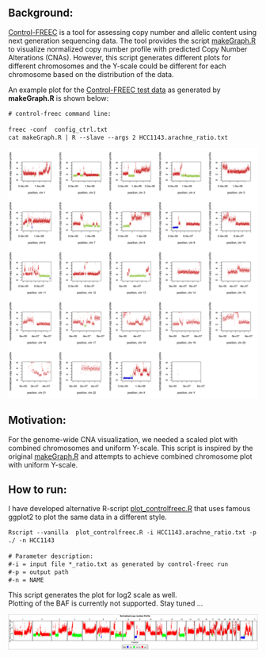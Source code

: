 ## Background:
[Control-FREEC](http://boevalab.inf.ethz.ch/FREEC/index.html) is a tool for assessing copy number and allelic content 
using next generation sequencing data. The tool provides the script [makeGraph.R](https://github.com/BoevaLab/FREEC/blob/master/scripts/makeGraph.R) 
to visualize normalized copy number profile with predicted Copy Number Alterations (CNAs). However, this script generates different plots for different chromosomes and the Y-scale could be different for each chromosome based on the distribution of the data.

An example plot for the [Control-FREEC test data](http://boevalab.inf.ethz.ch/FREEC/tutorial.html#Example) as generated by **makeGraph.R** is shown below:

```
# control-freec command line:

freec -conf  config_ctrl.txt
cat makeGraph.R | R --slave --args 2 HCC1143.arachne_ratio.txt
```

![**Figure A**](/data/HCC1143.arachne_ratio.txt.png) 

## Motivation:
For the genome-wide CNA visualization, we needed a scaled plot with combined chromosomes and uniform Y-scale. This script is inspired by the original [makeGraph.R](https://github.com/BoevaLab/FREEC/blob/master/scripts/makeGraph.R)
and attempts to achieve combined chromosome plot with uniform Y-scale.

## How to run:
I have developed alternative R-script [plot_controlfreec.R](https://github.com/sagarutturkar/R-scripts/blob/master/plot_controlfreec.R) that uses famous ggplot2 to plot the same data in a different style.  

```
Rscript --vanilla  plot_controlfreec.R -i HCC1143.arachne_ratio.txt -p ./ -n HCC1143

# Parameter description:
#-i = input file *_ratio.txt as generated by control-freec run
#-p = output path
#-n = NAME
```
This script generates the plot for log2 scale as well.  
Plotting of the BAF is currently not supported. Stay tuned ...

![**Figure B**](/data/HCC1143_plot.png) 

